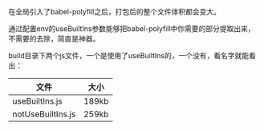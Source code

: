 在全局引入了babel-polyfill之后，打包后的整个文件体积都会变大。

通过配置env的useBuiltIns参数能够把babel-polyfill中你需要的部分提取出来，不需要的去除，简直是神器。

build目录下两个js文件，一个是使用了useBuiltIns的，一个没有，看名字就能看出：


文件 | 大小
---  | ---
useBuiltIns.js    | 189kb
notUseBuiltIns.js | 259kb
